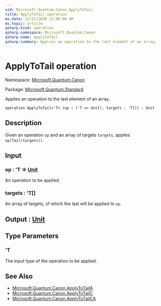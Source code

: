 ```yaml
---
uid: Microsoft.Quantum.Canon.ApplyToTail
title: ApplyToTail operation
ms.date: 12/21/2020 12:00:00 AM
ms.topic: article
qsharp.kind: operation
qsharp.namespace: Microsoft.Quantum.Canon
qsharp.name: ApplyToTail
qsharp.summary: Applies an operation to the last element of an array.
---
```


# ApplyToTail operation

Namespace: [Microsoft.Quantum.Canon](xref:Microsoft.Quantum.Canon)

Package: [Microsoft.Quantum.Standard](https://nuget.org/packages/Microsoft.Quantum.Standard)


Applies an operation to the last element of an array.

```qsharp
operation ApplyToTail<'T> (op : ('T => Unit), targets : 'T[]) : Unit
```


## Description

Given an operation `op` and an array of targets `targets`,applies `op(Tail(targets))`.

## Input

### op : 'T => [Unit](xref:microsoft.quantum.lang-ref.unit) 

An operation to be applied.


### targets : 'T[]

An array of targets, of which the last will be applied to `op`.



## Output : [Unit](xref:microsoft.quantum.lang-ref.unit)



## Type Parameters

### 'T

The input type of the operation to be applied.

## See Also

- [Microsoft.Quantum.Canon.ApplyToTailA](xref:Microsoft.Quantum.Canon.ApplyToTailA)
- [Microsoft.Quantum.Canon.ApplyToTailC](xref:Microsoft.Quantum.Canon.ApplyToTailC)
- [Microsoft.Quantum.Canon.ApplyToTailCA](xref:Microsoft.Quantum.Canon.ApplyToTailCA)